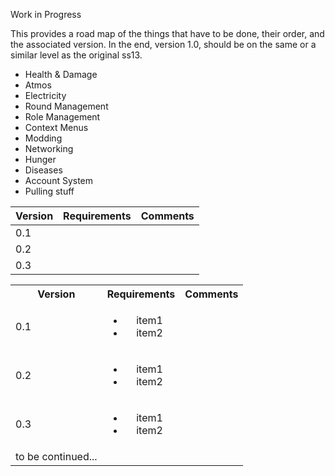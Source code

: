 Work in Progress

This provides a road map of the things that have to be done, their order, and the associated version. In the end, version 1.0, should be on the same or a similar level as the original ss13.

* Health & Damage
* Atmos
* Electricity
* Round Management
* Role Management
* Context Menus
* Modding
* Networking
* Hunger
* Diseases
* Account System
* Pulling stuff

| Version | Requirements | Comments |
|---|---|---|
| 0.1 |   |   |
| 0.2 |   |   |
| 0.3 |   |   |

<table>
  <tbody>
    <tr>
      <th>Version</th>
      <th align="center">Requirements</th>
      <th align="right">Comments</th>
    </tr>
    <tr>
      <td>0.1</td>
      <td align="center">
        <ul>
          <li>item1</li>
          <li>item2</li>
        </ul>
      </td>
      <td align="center"></td>
    </tr>
    <tr>
      <td>0.2</td>
      <td align="center">
        <ul>
          <li>item1</li>
          <li>item2</li>
        </ul>
      </td>
      <td align="center"></td>
    </tr>
    <tr>
      <td>0.3</td>
      <td align="center">
        <ul>
          <li>item1</li>
          <li>item2</li>
        </ul>
      </td>
      <td align="center"></td>
    </tr>
    <tr>
      <td> to be continued... </td>
      <td align="center">
      </td>
      <td align="center"></td>
    </tr>
  </tbody>
</table>
